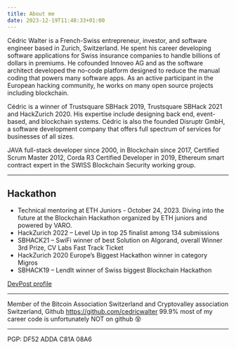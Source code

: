 ```yaml
---
title: About me
date: 2023-12-19T11:48:33+01:00
---
```


Cédric Walter is a French-Swiss entrepreneur, investor, and software engineer based in Zurich, Switzerland. He spent his career developing software applications for Swiss insurance companies to handle billions of dollars in premiums. He cofounded Innoveo AG and as the software architect developed the no-code platform designed to reduce the manual coding that powers many software apps. As an active participant in the European hacking community, he works on many open source projects including blockchain. 

Cédric is a winner of Trustsquare SBHack 2019, Trustsquare SBHack 2021 and HackZurich 2020. His expertise include designing back end, event-based, and blockchain systems. Cédric is also the founded Disruptr GmbH, a software development company that offers full spectrum of services for businesses of all sizes.

JAVA full-stack developer since 2000, in Blockchain since 2017, Certified Scrum Master 2012, Corda R3 Certified Developer in 2019, Ethereum smart contract expert in the SWISS Blockchain Security working group.

---

## Hackathon
* Technical mentoring at ETH Juniors -  October 24, 2023. Diving into the future at the Blockchain Hackathon organized by ETH juniors and powered by VARO.
* HackZurich 2022 – Level Up in top 25 finalist among 134 submissions
* SBHACK21 – SwiFi winner of best Solution on Algorand, overall Winner 3rd Prize, CV Labs Fast Track Ticket
* HackZurich 2020 Europe’s Biggest Hackathon winner in category Migros
* SBHACK19 – LendIt winner of Swiss biggest Blockchain Hackathon

[DevPost profile](https://devpost.com/cedricwalter)

---

Member of the Bitcoin Association Switzerland and Cryptovalley association Switzerland,
Github https://github.com/cedricwalter 99.9% most of my career code is unfortunately NOT on github 😵

---

PGP: DF52 ADDA C81A 08A6